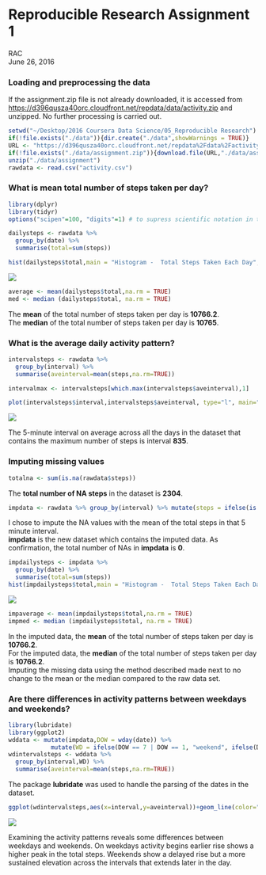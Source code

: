 # Reproducible Research Assignment 1
RAC  
June 26, 2016  
### Loading and preprocessing the data  
If the assignment.zip file is not already downloaded, it is accessed from https://d396qusza40orc.cloudfront.net/repdata/data/activity.zip and unzipped.  No further processing is carried out.  

```r
setwd("~/Desktop/2016 Coursera Data Science/05_Reproducible Research")
if(!file.exists("./data")){dir.create("./data",showWarnings = TRUE)}
URL <- "https://d396qusza40orc.cloudfront.net/repdata%2Fdata%2Factivity.zip"
if(!file.exists("./data/assignment.zip")){download.file(URL,"./data/assignment",method = "curl" )}
unzip("./data/assignment")
rawdata <- read.csv("activity.csv")
```

### What is mean total number of steps taken per day?  

```r
library(dplyr)
library(tidyr)
options("scipen"=100, "digits"=1) # to supress scientific notation in the output

dailysteps <- rawdata %>%
  group_by(date) %>%
  summarise(total=sum(steps))

hist(dailysteps$total,main = "Histogram -  Total Steps Taken Each Day",xlab="Steps")
```

![](PA1_template_files/figure-html/unnamed-chunk-2-1.png)

```r
average <- mean(dailysteps$total,na.rm = TRUE)
med <- median (dailysteps$total, na.rm = TRUE)
```
The **mean** of the total number of steps taken per day is **10766.2**.  
The **median** of the total number of steps taken per day is **10765**.  

### What is the average daily activity pattern?    

```r
intervalsteps <- rawdata %>%
  group_by(interval) %>%
  summarise(aveinterval=mean(steps,na.rm=TRUE))

intervalmax <- intervalsteps[which.max(intervalsteps$aveinterval),1]

plot(intervalsteps$interval,intervalsteps$aveinterval, type="l", main="Average Total Steps by Interval",xlab = "5-minute interval", ylab = "Average number of steps taken")
```

![](PA1_template_files/figure-html/unnamed-chunk-3-1.png)

The 5-minute interval on average across all the days in the dataset that contains the maximum number of steps is interval **835**.   

### Imputing missing values  

```r
totalna <- sum(is.na(rawdata$steps))
```
The **total number of NA steps** in the dataset is **2304**.  


```r
impdata <- rawdata %>% group_by(interval) %>% mutate(steps = ifelse(is.na(steps), mean(steps, na.rm = T), steps))
```
I chose to impute the NA values with the mean of the total steps in that 5 minute interval.  
**impdata** is the new dataset which contains the imputed data. As confirmation, the total number of NAs in **impdata** is **0**.  


```r
impdailysteps <- impdata %>%
  group_by(date) %>%
  summarise(total=sum(steps))
hist(impdailysteps$total,main = "Histogram -  Total Steps Taken Each Day",xlab="Steps")
```

![](PA1_template_files/figure-html/unnamed-chunk-6-1.png)

```r
impaverage <- mean(impdailysteps$total,na.rm = TRUE)
impmed <- median (impdailysteps$total, na.rm = TRUE)
```
In the imputed data, the **mean** of the total number of steps taken per day is **10766.2**.  
For the imputed data, the **median** of the total number of steps taken per day is **10766.2**.  
Imputing the missing data using the method described made next to no change to the mean or the median compared to the raw data set.  

### Are there differences in activity patterns between weekdays and weekends?

```r
library(lubridate)
library(ggplot2)
wddata <- mutate(impdata,DOW = wday(date)) %>%
            mutate(WD = ifelse(DOW == 7 | DOW == 1, "weekend", ifelse(DOW >1 & DOW <7,"weekday",0)))
wdintervalsteps <- wddata %>%
  group_by(interval,WD) %>%
  summarise(aveinterval=mean(steps,na.rm=TRUE))
```
The package **lubridate** was used to handle the parsing of the dates in the dataset.  


```r
ggplot(wdintervalsteps,aes(x=interval,y=aveinterval))+geom_line(color="blue")+facet_wrap(~WD,nrow=2,ncol=1)+labs(x="Interval",y="Number of Steps")+theme_bw()
```

![](PA1_template_files/figure-html/unnamed-chunk-8-1.png)

Examining the activity patterns reveals some differences between weekdays and weekends.  On weekdays activity begins earlier rise shows a higher peak in the total steps. Weekends show a delayed rise but a more sustained elevation across the intervals that extends later in the day.
